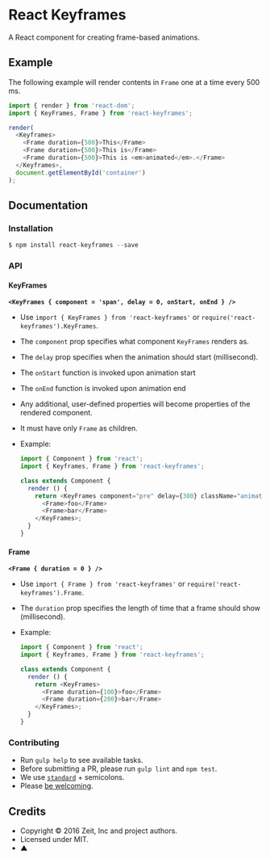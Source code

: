 # React Keyframes

A React component for creating frame-based animations.

## Example

The following example will render contents in `Frame` one at a time every 500 ms.

```js
import { render } from 'react-dom';
import { KeyFrames, Frame } from 'react-keyframes';

render(
  <Keyframes>
    <Frame duration={500}>This</Frame>
    <Frame duration={500}>This is</Frame>
    <Frame duration={500}>This is <em>animated</em>.</Frame>
  </Keyframes>,
  document.getElementById('container')
);
```

## Documentation

### Installation

```js
$ npm install react-keyframes --save
```

### API

#### KeyFrames
**`<KeyFrames { component = 'span', delay = 0, onStart, onEnd } />`**

- Use `import { KeyFrames } from 'react-keyframes'` or `require('react-keyframes').KeyFrames`.
- The `component` prop specifies what component `KeyFrames` renders as.
- The `delay` prop specifies when the animation should start (millisecond).
- The `onStart` function is invoked upon animation start
- The `onEnd` function is invoked upon animation end
- Any additional, user-defined properties will become properties of the rendered component.
- It must have only `Frame` as children.
- Example:

  ```js
  import { Component } from 'react';
  import { Keyframes, Frame } from 'react-keyframes';

  class extends Component {
    render () {
      return <KeyFrames component="pre" delay={300} className="animation-test">
        <Frame>foo</Frame>
        <Frame>bar</Frame>
      </KeyFrames>;
    }
  }
  ```

#### Frame

**`<Frame { duration = 0 } />`**

- Use `import { Frame } from 'react-keyframes'` or `require('react-keyframes').Frame`.
- The `duration` prop specifies the length of time that a frame should show (millisecond).
- Example:

  ```js
  import { Component } from 'react';
  import { Keyframes, Frame } from 'react-keyframes';

  class extends Component {
    render () {
      return <KeyFrames>
        <Frame duration={100}>foo</Frame>
        <Frame duration={200}>bar</Frame>
      </KeyFrames>;
    }
  }
  ```

### Contributing

- Run `gulp help`  to see available tasks.
- Before submitting a PR, please run `gulp lint` and `npm test`.
- We use [`standard`](https://github.com/feross/standard) + semicolons.
- Please [be welcoming](http://contributor-covenant.org/).

## Credits

- Copyright © 2016 Zeit, Inc and project authors.
- Licensed under MIT.
- ▲
